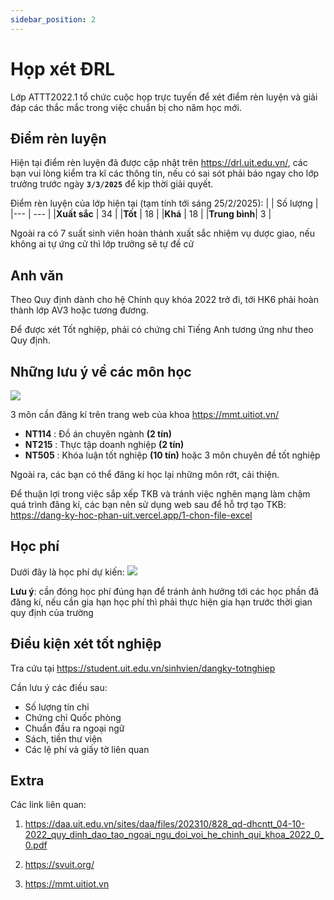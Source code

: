 ```yaml
---
sidebar_position: 2
---
```

# Họp xét ĐRL
Lớp ATTT2022.1 tổ chức cuộc họp trực tuyến để xét điểm rèn luyện và giải đáp các thắc mắc trong việc chuẩn bị cho năm học mới.

## Điểm rèn luyện
Hiện tại điểm rèn luyện đã được cập nhật trên https://drl.uit.edu.vn/, các bạn vui lòng kiểm tra kĩ các thông tin, nếu có sai sót phải báo ngay cho lớp trưởng trước ngày **`3/3/2025`** để kịp thời giải quyết.

Điểm rèn luyện của lớp hiện tại (tạm tính tới sáng 25/2/2025):
|              | Số lượng  |
|---           |    ---    |
|**Xuất sắc**  |    34     |
|**Tốt**       |    18     |
|**Khá**       |    18     |
|**Trung bình**|    3      |

Ngoài ra có 7 suất sinh viên hoàn thành xuất sắc nhiệm vụ dược giao, nếu không ai tự ứng cử thì lớp trưởng sẽ tự đề cử

## Anh văn

Theo Quy định dành cho hệ Chính quy khóa 2022 trở đi, tới HK6 phải hoàn thành lớp AV3 hoặc tương đương.

Để được xét Tốt nghiệp, phải có chứng chỉ Tiếng Anh tương ứng như theo Quy định.

## Những lưu ý về các môn học

![](https://hackmd.io/_uploads/B1n4ds5o3.jpg)

3 môn cần đăng kí trên trang web của khoa https://mmt.uitiot.vn/
* **NT114** : Đồ án chuyên ngành **(2 tín)**
* **NT215** : Thực tập doanh nghiệp **(2 tín)**
* **NT505** : Khóa luận tốt nghiệp **(10 tín)** hoặc 3 môn chuyên đề tốt nghiệp


Ngoài ra, các bạn có thể đăng kí học lại những môn rớt, cải thiện.

Để thuận lợi trong việc sắp xếp TKB và tránh việc nghẽn mạng làm chậm quá trình đăng kí, các bạn nên sử dụng web sau để hỗ trợ tạo TKB: https://dang-ky-hoc-phan-uit.vercel.app/1-chon-file-excel

## Học phí
Dưới đây là học phí dự kiến:
![](https://hackmd.io/_uploads/HkLex9eO3.png)

**Lưu ý**: cần đóng học phí đúng hạn để tránh ảnh hưởng tới các học phần đã đăng kí, nếu cần gia hạn học phí thì phải thực hiện gia hạn trước thời gian quy định của trường

## Điều kiện xét tốt nghiệp

Tra cứu tại https://student.uit.edu.vn/sinhvien/dangky-totnghiep

Cần lưu ý các điều sau:
+ Số lượng tín chỉ
+ Chứng chỉ Quốc phòng
+ Chuẩn đầu ra ngoại ngữ
+ Sách, tiền thư viện
+ Các lệ phí và giấy tờ liên quan

## Extra

Các link liên quan:

1. https://daa.uit.edu.vn/sites/daa/files/202310/828_qd-dhcntt_04-10-2022_quy_dinh_dao_tao_ngoai_ngu_doi_voi_he_chinh_qui_khoa_2022_0_0.pdf

2. https://svuit.org/

3. https://mmt.uitiot.vn


